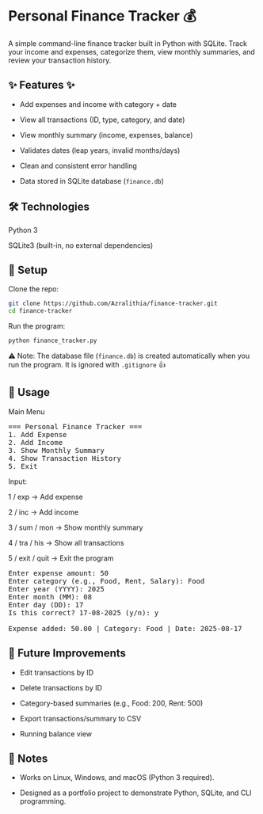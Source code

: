 # Personal Finance Tracker 💰

A simple command-line finance tracker built in Python with SQLite.
Track your income and expenses, categorize them, view monthly summaries, and review your transaction history.

## ✨ Features ✨

- Add expenses and income with category + date

- View all transactions (ID, type, category, and date)

- View monthly summary (income, expenses, balance)

- Validates dates (leap years, invalid months/days)

- Clean and consistent error handling

- Data stored in SQLite database (`finance.db`)


## 🛠️ Technologies

Python 3

SQLite3 (built-in, no external dependencies)


## 🚀 Setup

Clone the repo:
```bash
git clone https://github.com/Azralithia/finance-tracker.git 
cd finance-tracker
```

Run the program:
```bash 
python finance_tracker.py
```
⚠️ Note: The database file (`finance.db`) is created automatically when you run the program.
It is ignored with `.gitignore` 👍

## 📖 Usage
Main Menu
<pre>=== Personal Finance Tracker ===
1. Add Expense
2. Add Income
3. Show Monthly Summary
4. Show Transaction History
5. Exit</pre>
Input:

1 / exp → Add expense

2 / inc → Add income

3 / sum / mon → Show monthly summary

4 / tra / his → Show all transactions

5 / exit / quit → Exit the program

<pre>Enter expense amount: 50
Enter category (e.g., Food, Rent, Salary): Food
Enter year (YYYY): 2025
Enter month (MM): 08
Enter day (DD): 17
Is this correct? 17-08-2025 (y/n): y

Expense added: 50.00 | Category: Food | Date: 2025-08-17
</pre>

## 🔮 Future Improvements

- Edit transactions by ID

- Delete transactions by ID

- Category-based summaries (e.g., Food: 200, Rent: 500)

- Export transactions/summary to CSV

- Running balance view

## 📌 Notes

- Works on Linux, Windows, and macOS (Python 3 required).

- Designed as a portfolio project to demonstrate Python, SQLite, and CLI programming.
